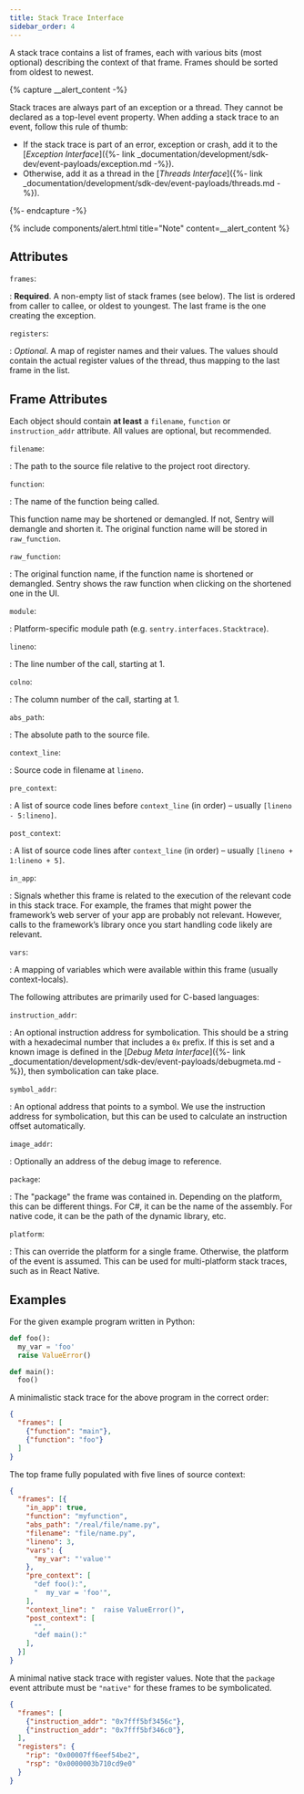 ```yaml
---
title: Stack Trace Interface
sidebar_order: 4
---
```


A stack trace contains a list of frames, each with various bits (most optional)
describing the context of that frame. Frames should be sorted from oldest to
newest.

{% capture __alert_content -%}

Stack traces are always part of an exception or a thread. They cannot be
declared as a top-level event property. When adding a stack trace to an event,
follow this rule of thumb:

- If the stack trace is part of an error, exception or crash, add it to the
  [_Exception Interface_]({%- link
  _documentation/development/sdk-dev/event-payloads/exception.md -%}).
- Otherwise, add it as a thread in the [_Threads Interface_]({%- link
  _documentation/development/sdk-dev/event-payloads/threads.md -%}).

{%- endcapture -%}

{% include components/alert.html title="Note" content=__alert_content %}

## Attributes

`frames`:

: **Required**. A non-empty list of stack frames (see below). The list is
  ordered from caller to callee, or oldest to youngest. The last frame is the
  one creating the exception.

`registers`:

: _Optional_. A map of register names and their values. The values should
  contain the actual register values of the thread, thus mapping to the last
  frame in the list.

## Frame Attributes

Each object should contain **at least** a `filename`, `function` or
`instruction_addr` attribute. All values are optional, but recommended.

`filename`:

: The path to the source file relative to the project root directory.

`function`:

: The name of the function being called.

  This function name may be shortened or demangled. If not, Sentry will demangle
  and shorten it. The original function name will be stored in `raw_function`.

`raw_function`:

: The original function name, if the function name is shortened or demangled.
  Sentry shows the raw function when clicking on the shortened one in the UI.

`module`:

: Platform-specific module path (e.g. `sentry.interfaces.Stacktrace`).

`lineno`:

: The line number of the call, starting at 1.

`colno`:

: The column number of the call, starting at 1.

`abs_path`:

: The absolute path to the source file.

`context_line`:

: Source code in filename at `lineno`.

`pre_context`:

: A list of source code lines before `context_line` (in order) – usually
  `[lineno - 5:lineno]`.

`post_context`:

: A list of source code lines after `context_line` (in order) – usually
  `[lineno + 1:lineno + 5]`.

`in_app`:

: Signals whether this frame is related to the execution of the relevant code
  in this stack trace. For example, the frames that might power the framework’s
  web server of your app are probably not relevant. However, calls to the
  framework’s library once you start handling code likely are relevant.

`vars`:

: A mapping of variables which were available within this frame (usually
  context-locals).

The following attributes are primarily used for C-based languages:

`instruction_addr`:

: An optional instruction address for symbolication. This should be a string
  with a hexadecimal number that includes a `0x` prefix. If this is set and a
  known image is defined in the [_Debug Meta Interface_]({%- link
  _documentation/development/sdk-dev/event-payloads/debugmeta.md -%}), then
  symbolication can take place.

`symbol_addr`:

: An optional address that points to a symbol. We use the instruction
  address for symbolication, but this can be used to calculate an instruction
  offset automatically.

`image_addr`:

: Optionally an address of the debug image to reference.

`package`:

: The "package" the frame was contained in. Depending on the platform, this can
  be different things. For C#, it can be the name of the assembly. For native
  code, it can be the path of the dynamic library, etc.

`platform`:

: This can override the platform for a single frame. Otherwise, the platform of
  the event is assumed. This can be used for multi-platform stack traces, such
  as in React Native.

## Examples

For the given example program written in Python:

```python
def foo():
  my_var = 'foo'
  raise ValueError()

def main():
  foo()
```

A minimalistic stack trace for the above program in the correct order:

```json
{
  "frames": [
    {"function": "main"},
    {"function": "foo"}
  ]
}
```

The top frame fully populated with five lines of source context:

```json
{
  "frames": [{
    "in_app": true,
    "function": "myfunction",
    "abs_path": "/real/file/name.py",
    "filename": "file/name.py",
    "lineno": 3,
    "vars": {
      "my_var": "'value'"
    },
    "pre_context": [
      "def foo():",
      "  my_var = 'foo'",
    ],
    "context_line": "  raise ValueError()",
    "post_context": [
      "",
      "def main():"
    ],
  }]
}
```

A minimal native stack trace with register values. Note that the `package` event
attribute must be `"native"` for these frames to be symbolicated.

```json
{
  "frames": [
    {"instruction_addr": "0x7fff5bf3456c"},
    {"instruction_addr": "0x7fff5bf346c0"},
  ],
  "registers": {
    "rip": "0x00007ff6eef54be2",
    "rsp": "0x0000003b710cd9e0"
  }
}
```
